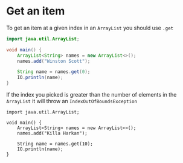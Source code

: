# Get an item

To get an item at a given index in an `ArrayList`
you should use `.get`

```java
import java.util.ArrayList;

void main() {
    ArrayList<String> names = new ArrayList<>();
    names.add("Winston Scott");

    String name = names.get(0);
    IO.println(name);
}
```

If the index you picked is greater than the number of elements in the `ArrayList`
it will throw an `IndexOutOfBoundsException`

```java,panics
import java.util.ArrayList;

void main() {
    ArrayList<String> names = new ArrayList<>();
    names.add("Killa Harkan");

    String name = names.get(10);
    IO.println(name);
}
```
